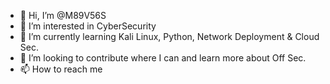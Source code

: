 - 👋 Hi, I’m @M89V56S
- 👀 I’m interested in CyberSecurity
- 🌱 I’m currently learning Kali Linux, Python, Network Deployment & Cloud Sec. 
- 💞️ I’m looking to contribute where I can and learn more about Off Sec.
- 📫 How to reach me 

<!---
M89V56S/M89V56S is a ✨ special ✨ repository because its `README.md` (this file) appears on your GitHub profile.
You can click the Preview link to take a look at your changes.
--->
